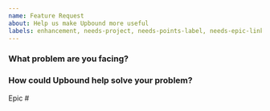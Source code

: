 ```yaml
---
name: Feature Request
about: Help us make Upbound more useful
labels: enhancement, needs-project, needs-points-label, needs-epic-link
---
```

<!--
Thank you for helping to improve Upbound! We use issues for bug reports and
feature requests. Please be sure to search for open issues before raising a new
one.
-->

### What problem are you facing?
<!--
Please tell us a little about your use case - it's okay if it's hypothetical!
Leading with this context helps frame the feature request so we can ensure we
implement it sensibly.
--->

### How could Upbound help solve your problem?
<!--
Let us know how you think Upbound could help with your use case. 

If this feature pertains to an existing epic please cross-reference it below,
for example by writing:

Epic https://github.com/upbound/some-repo/issues/1000
-->

Epic #
